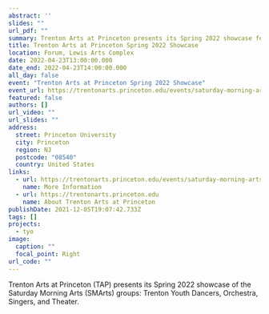 ```yaml
---
abstract: ''
slides: ""
url_pdf: ""
summary: Trenton Arts at Princeton presents its Spring 2022 showcase featuring the Trenton Youth Dancers, Orchestra, Singers, and Theater.
title: Trenton Arts at Princeton Spring 2022 Showcase
location: Forum, Lewis Arts Complex
date: 2022-04-23T13:00:00.000
date_end: 2022-04-23T14:00:00.000
all_day: false
event: "Trenton Arts at Princeton Spring 2022 Showcase"
event_url: https://trentonarts.princeton.edu/events/saturday-morning-arts-spring-showcase
featured: false
authors: []
url_video: ""
url_slides: ""
address:
  street: Princeton University
  city: Princeton
  region: NJ
  postcode: "08540"
  country: United States
links:
  - url: https://trentonarts.princeton.edu/events/saturday-morning-arts-spring-showcase
    name: More Information
  - url: https://trentonarts.princeton.edu
    name: About Trenton Arts at Princeton
publishDate: 2021-12-05T19:07:42.733Z
tags: []
projects:
  - tyo
image:
  caption: ""
  focal_point: Right
url_code: ""
---
```

Trenton Arts at Princeton (TAP) presents its Spring 2022 showcase of the Saturday Morning Arts (SMArts) groups: Trenton Youth Dancers, Orchestra, Singers, and Theater. 
